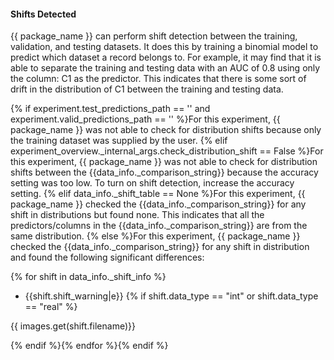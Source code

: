 #### Shifts Detected

{{ package_name }}  can perform shift detection between the training, validation, and testing datasets. It does this by training a binomial model to predict which dataset a record belongs to. For example, it may find that it is able to separate the training and testing data with an AUC of 0.8 using only the column: C1 as the predictor. This indicates that there is some sort of drift in the distribution of C1 between the training and testing data.

{% if experiment.test_predictions_path == '' and experiment.valid_predictions_path == '' %}For this experiment, {{ package_name }}  was not able to check for distribution shifts because only the training dataset was supplied by the user. {% elif experiment_overview._internal_args.check_distribution_shift == False %}For this experiment, {{ package_name }}  was not able to check for distribution shifts between the {{data_info._comparison_string}} because the accuracy setting was too low. To turn on shift detection, increase the accuracy setting. {% elif data_info._shift_table == None %}For this experiment, {{ package_name }}  checked the {{data_info._comparison_string}} for any shift in distributions but found none.  This indicates that all the predictors/columns in the {{data_info._comparison_string}} are from the same distribution. {% else %}For this experiment, {{ package_name }}  checked the {{data_info._comparison_string}} for any shift in distribution and found the following significant differences:

{% for shift in data_info._shift_info %}

- {{shift.shift_warning|e}} {% if shift.data_type == "int" or shift.data_type == "real" %}

{{ images.get(shift.filename)}} 

{% endif %}{% endfor %}{% endif %}